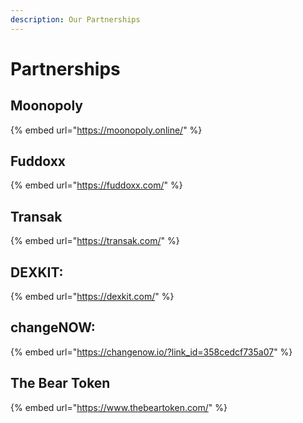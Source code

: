 ```yaml
---
description: Our Partnerships
---
```


# Partnerships

## Moonopoly

{% embed url="https://moonopoly.online/" %}

## Fuddoxx

{% embed url="https://fuddoxx.com/" %}

## Transak

{% embed url="https://transak.com/" %}

## DEXKIT:

{% embed url="https://dexkit.com/" %}

## changeNOW:

{% embed url="https://changenow.io/?link_id=358cedcf735a07" %}

## The Bear Token

{% embed url="https://www.thebeartoken.com/" %}
